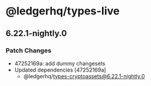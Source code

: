 # @ledgerhq/types-live

## 6.22.1-nightly.0

### Patch Changes

- 47252169a: add dummy changesets
- Updated dependencies [47252169a]
  - @ledgerhq/types-cryptoassets@6.22.1-nightly.0
